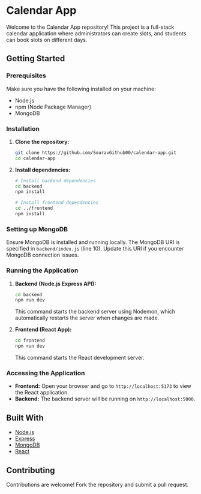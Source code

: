
# Calendar App

Welcome to the Calendar App repository! This project is a full-stack calendar application where administrators can create slots, and students can book slots on different days.

## Getting Started

### Prerequisites

Make sure you have the following installed on your machine:

- Node.js
- npm (Node Package Manager)
- MongoDB

### Installation

1. **Clone the repository:**

   ```bash
   git clone https://github.com/SouravGithub00/calendar-app.git
   cd calendar-app
   ```

2. **Install dependencies:**

   ```bash
   # Install backend dependencies
   cd backend
   npm install

   # Install frontend dependencies
   cd ../frontend
   npm install
   ```

### Setting up MongoDB

Ensure MongoDB is installed and running locally. The MongoDB URI is specified in `backend/index.js` (line 10). Update this URI if you encounter MongoDB connection issues.

### Running the Application

1. **Backend (Node.js Express API):**

   ```bash
   cd backend
   npm run dev
   ```

   This command starts the backend server using Nodemon, which automatically restarts the server when changes are made.

2. **Frontend (React App):**

   ```bash
   cd frontend
   npm run dev
   ```

   This command starts the React development server.

### Accessing the Application

- **Frontend:** Open your browser and go to `http://localhost:5173` to view the React application.
- **Backend:** The backend server will be running on `http://localhost:5000`.

## Built With

- [Node.js](https://nodejs.org/)
- [Express](https://expressjs.com/)
- [MongoDB](https://www.mongodb.com/)
- [React](https://reactjs.org/)

## Contributing

Contributions are welcome! Fork the repository and submit a pull request.
